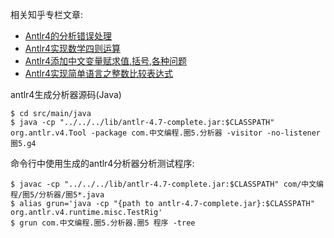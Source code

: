 相关知乎专栏文章:
- [Antlr4的分析错误处理](https://zhuanlan.zhihu.com/p/32792684)
- [Antlr4实现数学四则运算](https://zhuanlan.zhihu.com/p/32864261)
- [Antlr4添加中文变量赋求值,括号,各种问题](https://zhuanlan.zhihu.com/p/32896571)
- [Antlr4实现简单语言之整数比较表达式](https://zhuanlan.zhihu.com/p/33047128)

antlr4生成分析器源码(Java)
```
$ cd src/main/java
$ java -cp "../../../lib/antlr-4.7-complete.jar:$CLASSPATH" org.antlr.v4.Tool -package com.中文编程.圈5.分析器 -visitor -no-listener 圈5.g4
```

命令行中使用生成的antlr4分析器分析测试程序:
```
$ javac -cp "../../../lib/antlr-4.7-complete.jar:$CLASSPATH" com/中文编程/圈5/分析器/圈5*.java
$ alias grun='java -cp "{path to antlr-4.7-complete.jar}:$CLASSPATH" org.antlr.v4.runtime.misc.TestRig'
$ grun com.中文编程.圈5.分析器.圈5 程序 -tree
```